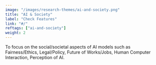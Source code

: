 ```yaml
---
image: "/images/research-themes/ai-and-society.png"
title: "AI & Society"
label: "Check Features"
link: "#/"
reftags: ["ai-and-society"]
weight: 2
---
```


To focus on the social/societal aspects of AI models such as Fairness/Ethics, Legal/Policy, Future of Works/Jobs, Human Computer Interaction, Perception of AI.